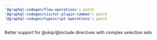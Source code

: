 ```yaml
---
'@graphql-codegen/flow-operations': patch
'@graphql-codegen/visitor-plugin-common': patch
'@graphql-codegen/typescript-operations': patch
---
```


Better support for @skip/@include directives with complex selection sets
